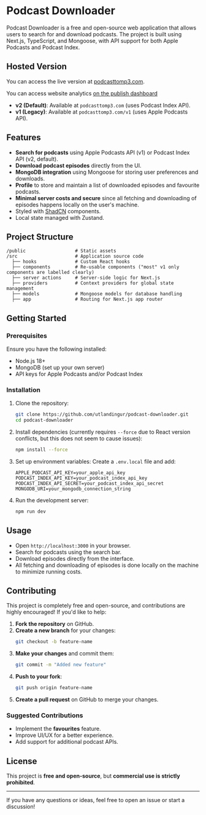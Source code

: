 # Podcast Downloader

Podcast Downloader is a free and open-source web application that allows users to search for and download podcasts. The project is built using Next.js, TypeScript, and Mongoose, with API support for both Apple Podcasts and Podcast Index.

## Hosted Version

You can access the live version at [podcasttomp3.com](https://podcasttomp3.com).

You can access website analytics [on the publish dashboard](https://analyics.vercel.app/share/cnsccY0ztBhXcmRT/podcasttomp3.com)

- **v2 (Default)**: Available at `podcasttomp3.com` (uses Podcast Index API).
- **v1 (Legacy)**: Available at `podcasttomp3.com/v1` (uses Apple Podcasts API).

## Features

- **Search for podcasts** using Apple Podcasts API (v1) or Podcast Index API (v2, default).
- **Download podcast episodes** directly from the UI.
- **MongoDB integration** using Mongoose for storing user preferences and downloads.
- **Profile** to store and maintain a list of downloaded episodes and favourite podcasts.
- **Minimal server costs and secure** since all fetching and downloading of episodes happens locally on the user's machine.
- Styled with [ShadCN](https://ui.shadcn.com/) components.
- Local state managed with Zustand.

## Project Structure

```
/public                  # Static assets
/src                     # Application source code
  ├── hooks              # Custom React hooks
  ├── components         # Re-usable components ("most" v1 only components are labelled clearly)
  ├── server actions     # Server-side logic for Next.js
  ├── providers          # Context providers for global state management
  ├── models             # Mongoose models for database handling
  ├── app                # Routing for Next.js app router
```

## Getting Started

### Prerequisites

Ensure you have the following installed:

- Node.js 18+
- MongoDB (set up your own server)
- API keys for Apple Podcasts and/or Podcast Index

### Installation

1. Clone the repository:
   ```sh
   git clone https://github.com/utlandingur/podcast-downloader.git
   cd podcast-downloader
   ```
2. Install dependencies (currently requires `--force` due to React version conflicts, but this does not seem to cause issues):
   ```sh
   npm install --force
   ```
3. Set up environment variables: Create a `.env.local` file and add:
   ```env
   APPLE_PODCAST_API_KEY=your_apple_api_key
   PODCAST_INDEX_API_KEY=your_podcast_index_api_key
   PODCAST_INDEX_API_SECRET=your_podcast_index_api_secret
   MONGODB_URI=your_mongodb_connection_string
   ```
4. Run the development server:
   ```sh
   npm run dev
   ```

## Usage

- Open `http://localhost:3000` in your browser.
- Search for podcasts using the search bar.
- Download episodes directly from the interface.
- All fetching and downloading of episodes is done locally on the machine to minimize running costs.

## Contributing

This project is completely free and open-source, and contributions are highly encouraged! If you'd like to help:

1. **Fork the repository** on GitHub.
2. **Create a new branch** for your changes:
   ```sh
   git checkout -b feature-name
   ```
3. **Make your changes** and commit them:
   ```sh
   git commit -m "Added new feature"
   ```
4. **Push to your fork**:
   ```sh
   git push origin feature-name
   ```
5. **Create a pull request** on GitHub to merge your changes.

### Suggested Contributions

- Implement the **favourites** feature.
- Improve UI/UX for a better experience.
- Add support for additional podcast APIs.

## License

This project is **free and open-source**, but **commercial use is strictly prohibited**.

---

If you have any questions or ideas, feel free to open an issue or start a discussion!
